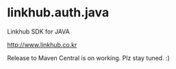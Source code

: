 linkhub.auth.java
=================

Linkhub SDK for JAVA

http://www.linkhub.co.kr

Release to Maven Central is on working. Plz stay tuned. :)